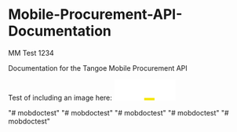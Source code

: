 # Mobile-Procurement-API-Documentation

MM Test 1234


Documentation for the Tangoe Mobile Procurement API

Test of including an image here:
![Tangoe Logo](./images/tangoe-logo_125.png)

"# mobdoctest" 
"# mobdoctest" 
"# mobdoctest" 
"# mobdoctest" 
"# mobdoctest" 

